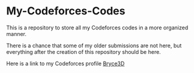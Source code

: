 # My-Codeforces-Codes
This is a repository to store all my Codeforces codes in a more organized manner.

There is a chance that some of my older submissions are not here, but everything after the creation of this repository should be here.

Here is a link to my Codeforces profile [Bryce3D](https://codeforces.com/profile/Bryce3D)
